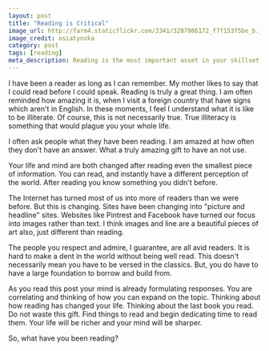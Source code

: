 ```yaml
---
layout: post
title: "Reading is Critical"
image_url: http://farm4.staticflickr.com/3341/3287986172_f7f153f5be_b.jpg
image_credit: osiatynska
category: post
tags: [reading]
meta_description: Reading is the most important asset in your skillset. There is a direct correlation between how often you read and success in life.
---
```


I have been a reader as long as I can remember. My mother likes to say that I could read before I could speak. Reading is truly a great thing. I am often reminded how amazing it is, when I visit a foreign country that have signs which aren't in English. In these moments, I feel I understand what it is like to be illiterate. Of course, this is not necessarily true. True illiteracy is something that would plague you your whole life.

I often ask people what they have been reading. I am amazed at how often they don't have an answer. What a truly amazing gift to have an not use.

Your life and mind are both changed after reading even the smallest piece of information. You can read, and instantly have a different perception of the world. After reading you know something you didn't before.

The Internet has turned most of us into more of readers than we were before. But this is changing. Sites have been changing into "picture and headline" sites. Websites like Pintrest and Facebook have turned our focus into images rather than text. I think images and line are a beautiful pieces of art also, just different than reading.

The people you respect and admire, I guarantee, are all avid readers. It is hard to make a dent in the world without being well read. This doesn't necessarily mean you have to be versed in the classics. But, you do have to have a large foundation to borrow and build from.

As you read this post your mind is already formulating responses. You are correlating and thinking of how you can expand on the topic. Thinking about how reading has changed your life. Thinking about the last book you read. Do not waste this gift. Find things to read and begin dedicating time to read them. Your life will be richer and your mind will be sharper.

So, what have you been reading?

